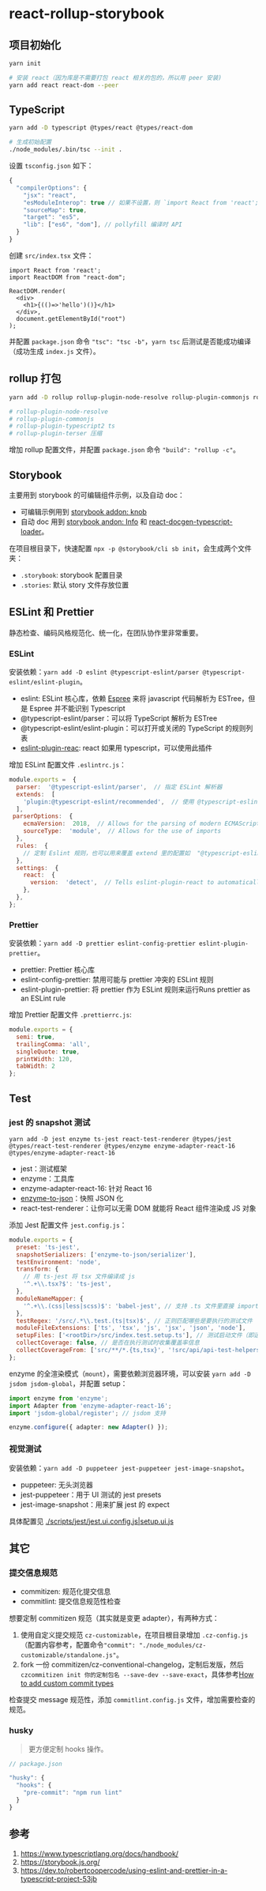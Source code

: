 # react-rollup-storybook

## 项目初始化

```bash
yarn init

# 安装 react（因为库是不需要打包 react 相关的包的，所以用 peer 安装)
yarn add react react-dom --peer
```

## TypeScript

```bash
yarn add -D typescript @types/react @types/react-dom

# 生成初始配置
./node_modules/.bin/tsc --init .
```

设置 `tsconfig.json` 如下：

```js
{
  "compilerOptions": {
    "jsx": "react",
    "esModuleInterop": true // 如果不设置，则 `import React from 'react';` 会提示 "This module is declared with using 'export =', and can only be used with a default import when using the 'esModuleInterop' flag" 错误。
    "sourceMap": true,
    "target": "es5",
    "lib": ["es6", "dom"], // pollyfill 编译时 API
  }
}
```

创建 `src/index.tsx` 文件：

```tsx
import React from 'react';
import ReactDOM from "react-dom";

ReactDOM.render(
  <div>
    <h1>{(()=>'hello')()}</h1>
  </div>,
  document.getElementById("root")
);
```

并配置 `package.json` 命令 `"tsc": "tsc -b"`，`yarn tsc` 后测试是否能成功编译（成功生成 `index.js` 文件）。

## rollup 打包

```bash
yarn add -D rollup rollup-plugin-node-resolve rollup-plugin-commonjs rollup-plugin-typescript2 rollup-plugin-terser

# rollup-plugin-node-resolve
# rollup-plugin-commonjs
# rollup-plugin-typescript2 ts 
# rollup-plugin-terser 压缩
```

增加 rollup 配置文件，并配置 `package.json` 命令 `"build": "rollup -c"`。

## Storybook

主要用到 storybook 的可编辑组件示例，以及自动 doc：

* 可编辑示例用到 [storybook addon: knob](https://github.com/storybookjs/storybook/tree/master/addons/knobs)
* 自动 doc 用到 [storybook andon: Info](https://github.com/storybookjs/storybook/tree/master/addons/info) 和 [react-docgen-typescript-loader](https://github.com/strothj/react-docgen-typescript-loader)。


在项目根目录下，快速配置 `npx -p @storybook/cli sb init`，会生成两个文件夹：

* `.storybook`: storybook 配置目录
* `.stories`: 默认 story 文件存放位置


## ESLint 和 Prettier

静态检查、编码风格规范化、统一化，在团队协作里非常重要。

### ESLint

安装依赖：`yarn add -D eslint @typescript-eslint/parser @typescript-eslint/eslint-plugin`。

* eslint: ESLint 核心库，依赖 [Espree](https://github.com/eslint/espree) 来将 javascript 代码解析为 ESTree，但是 Espree 并不能识别 Typescript
* @typescript-eslint/parser：可以将 TypeScript 解析为 ESTree
* @typescript-eslint/eslint-plugin：可以打开或关闭的 TypeScript 的规则列表
* [eslint-plugin-reac](https://www.npmjs.com/package/eslint-plugin-react): react 如果用 typescript，可以使用此插件


增加 ESLint 配置文件 `.eslintrc.js`：

```js
module.exports =  {
  parser:  '@typescript-eslint/parser',  // 指定 ESLint 解析器
  extends:  [
    'plugin:@typescript-eslint/recommended',  // 使用 @typescript-eslint/eslint-plugin 中的推荐规则
  ],
 parserOptions:  {
    ecmaVersion:  2018,  // Allows for the parsing of modern ECMAScript features
    sourceType:  'module',  // Allows for the use of imports
  },
  rules:  {
    // 定制 Eslint 规则，也可以用来覆盖 extend 里的配置如  "@typescript-eslint/explicit-function-return-type": "off",
  },
  settings:  {
    react:  {
      version:  'detect',  // Tells eslint-plugin-react to automatically detect the version of React to use
    },
  },
};
```

### Prettier

安装依赖：`yarn add -D prettier eslint-config-prettier eslint-plugin-prettier`。

* prettier: Prettier 核心库
* eslint-config-prettier: 禁用可能与 prettier 冲突的 ESLint 规则
* eslint-plugin-prettier: 将 prettier 作为 ESLint 规则来运行Runs prettier as an ESLint rule

增加 Prettier 配置文件 `.prettierrc.js`: 

```js
module.exports = {
  semi: true,
  trailingComma: 'all',
  singleQuote: true,
  printWidth: 120,
  tabWidth: 2
};
```

## Test

### jest 的 snapshot 测试

`yarn add -D jest enzyme ts-jest react-test-renderer @types/jest @types/react-test-renderer @types/enzyme enzyme-adapter-react-16 @types/enzyme-adapter-react-16`

* jest：测试框架
* enzyme：工具库
* enzyme-adapter-react-16: 针对 React 16
* [enzyme-to-json](https://www.npmjs.com/package/enzyme-to-json)：快照 JSON 化
* react-test-renderer：让你可以无需 DOM 就能将 React 组件渲染成 JS 对象

添加 Jest 配置文件 `jest.config.js`：

```js
module.exports = {
  preset: 'ts-jest',
  snapshotSerializers: ['enzyme-to-json/serializer'],
  testEnvironment: 'node',
  transform: {
    // 用 ts-jest 将 tsx 文件编译成 js
    '^.+\\.tsx?$': 'ts-jest',
  },
  moduleNameMapper: {
    '^.+\\.(css|less|scss)$': 'babel-jest', // 支持 .ts 文件里直接 import 'xx.scss'
  },
  testRegex: '/src/.*\\.test.(ts|tsx)$', // 正则匹配哪些是要执行的测试文件
  moduleFileExtensions: ['ts', 'tsx', 'js', 'jsx', 'json', 'node'],
  setupFiles: ['<rootDir>/src/index.test.setup.ts'], // 测试启动文件（即运行测试前会跑的脚本）
  collectCoverage: false, // 是否在执行测试时收集覆盖率信息
  collectCoverageFrom: ['src/**/*.{ts,tsx}', '!src/api/api-test-helpers.ts'], // 设置哪些文件需要（或不需要）覆盖率信息
};
```

enzyme 的全渲染模式（`mount`），需要依赖浏览器环境，可以安装 `yarn add -D jsdom jsdom-global`，并配置 setup：

```ts
import enzyme from 'enzyme';
import Adapter from 'enzyme-adapter-react-16';
import 'jsdom-global/register'; // jsdom 支持

enzyme.configure({ adapter: new Adapter() });
```

### 视觉测试

安装依赖：`yarn add -D puppeteer jest-puppeteer jest-image-snapshot`。

* puppeteer: 无头浏览器
* jest-puppeteer：用于 UI 测试的 jest presets
* jest-image-snapshot：用来扩展 jest 的 expect

具体配置见 [./scripts/jest/jest.ui.config.js|setup.ui.js](./scripts/jest)

## 其它

### 提交信息规范

* commitizen: 规范化提交信息
* commitlint: 提交信息规范性检查

想要定制 commitizen 规范（其实就是变更 adapter），有两种方式：

1. 使用自定义提交规范 `cz-customizable`，在项目根目录增加 `.cz-config.js`（配置内容参考，配置命令`"commit": "./node_modules/cz-customizable/standalone.js"`。
2. fork 一份 commitizen/cz-conventional-changelog，定制后发版，然后 `czcommitizen init 你的定制包名 --save-dev --save-exact`，具体参考[How to add custom commit types](https://github.com/commitizen/cz-cli/issues/43#issuecomment-151232286)

检查提交 message 规范性，添加 `commitlint.config.js` 文件，增加需要检查的规范。

### husky

> 更方便定制 hooks 操作。

```js
// package.json

"husky": {
  "hooks": {
    "pre-commit": "npm run lint"
  }
}
```

## 参考

1. https://www.typescriptlang.org/docs/handbook/
2. https://storybook.js.org/
3. https://dev.to/robertcoopercode/using-eslint-and-prettier-in-a-typescript-project-53jb

